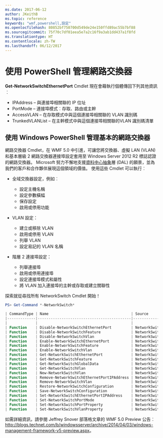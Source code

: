 ```yaml
---
ms.date: 2017-06-12
author: JKeithB
ms.topic: reference
keywords: "wmf,powershell,設定"
ms.openlocfilehash: 80852bf750700d549de24e150ffd89ac55b7bf88
ms.sourcegitcommit: 75f70c7df01eea5e7a2c16f9a3ab1dd437a1f8fd
ms.translationtype: HT
ms.contentlocale: zh-TW
ms.lasthandoff: 06/12/2017
---
```

<a id="network-switch-management-with-powershell" class="xliff"></a>
# 使用 PowerShell 管理網路交換器

**Get-NetworkSwitchEthernetPort** Cmdlet 現在會藉執行個體傳回下列其他資訊︰

- IPAddress – 與連接埠相關聯的 IP 位址
- PortMode – 連接埠模式︰存取、路由或主幹
- AccessVLAN – 在存取模式中與這個連接埠相關聯的 VLAN 識別碼
- TrunkedVLANList – 在主幹模式中與這個連接埠相關聯的VLAN 識別碼清單

<a id="fundamental-network-switch-management-with-windows-powershell" class="xliff"></a>
## 使用 Windows PowerShell 管理基本的網路交換器

網路交換器 Cmdlet，在 WMF 5.0 中引進，可讓您將交換器、虛擬 LAN (VLAN) 和基本層級 2 網路交換器連接埠設定套用至 Windows Server 2012 R2 標誌認證的網路交換器。 Microsoft 努力不懈地支援[資料中心抽象](http://technet.microsoft.com/en-us/cloud/dal.aspx)層 (DAL) 的願景，並為我們的客戶和合作夥伴展現這個領域的價值。 使用這些 Cmdlet 可以執行︰

- 全域交換器設定，例如︰
    - 設定主機名稱
    - 設定參數橫幅
    - 保存設定
    - 啟用或停用功能

- VLAN 設定：
    - 建立或移除 VLAN
    - 啟用或停用 VLAN
    - 列舉 VLAN
    - 設定易記的 VLAN 名稱

- 階層 2 連接埠設定：
    - 列舉連接埠
    - 啟用或停用連接埠
    - 設定連接埠模式和屬性
    - 將 VLAN 加入連接埠的主幹或存取或建立關聯性

探索就從尋找所有 NetworkSwitch Cmdlet 開始！

```powershell
PS> Get-Command *-NetworkSwitch*

| CommandType | Name                                      | Source        |
|-------------|-------------------------------------------|---------------|
|             |                                           |               |
| Function    | Disable-NetworkSwitchEthernetPort         | NetworkSwitch |
| Function    | Disable-NetworkSwitchFeature              | NetworkSwitch |
| Function    | Disable-NetworkSwitchVlan                 | NetworkSwitch |
| Function    | Enable-NetworkSwitchEthernetPort          | NetworkSwitch |
| Function    | Enable-NetworkSwitchFeature               | NetworkSwitch |
| Function    | Enable-NetworkSwitchVlan                  | NetworkSwitch |
| Function    | Get-NetworkSwitchEthernetPort             | NetworkSwitch |
| Function    | Get-NetworkSwitchFeature                  | NetworkSwitch |
| Function    | Get-NetworkSwitchGlobalData               | NetworkSwitch |
| Function    | Get-NetworkSwitchVlan                     | NetworkSwitch |
| Function    | New-NetworkSwitchVlan                     | NetworkSwitch |
| Function    | Remove-NetworkSwitchEthernetPortIPAddress | NetworkSwitch |
| Function    | Remove-NetworkSwitchVlan                  | NetworkSwitch |
| Function    | Restore-NetworkSwitchConfiguration        | NetworkSwitch |
| Function    | Save-NetworkSwitchConfiguration           | NetworkSwitch |
| Function    | Set-NetworkSwitchEthernetPortIPAddress    | NetworkSwitch |
| Function    | Set-NetworkSwitchPortMode                 | NetworkSwitch |
| Function    | Set-NetworkSwitchPortProperty             | NetworkSwitch |
| Function    | Set-NetworkSwitchVlanProperty             | NetworkSwitch |
```

如需詳細資訊，請參閱 Jeffrey Snover 部落格文章的 WMF 5.0 Preview 公告︰<http://blogs.technet.com/b/windowsserver/archive/2014/04/03/windows-management-framework-v5-preview.aspx>。

